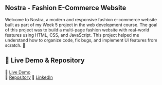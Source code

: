 ## Nostra - Fashion E-Commerce Website

Welcome to Nostra, a modern and responsive fashion e-commerce website built as part of my Week 5 project in the web development course. The goal of this project was to build a multi-page fashion website with real-world features using HTML, CSS, and JavaScript.
This project helped me understand how to organize code, fix bugs, and implement UI features from scratch. 💪


## 📂 Live Demo & Repository
🔗 [Live Demo]()  
📁 [Repository]()
🔗 [LinkedIn](https://www.linkedin.com/posts/adithiyansekar_proud-to-share-my-latest-mini-project-a-activity-7350202350344560640-nWNC?utm_source=share&utm_medium=member_desktop&rcm=ACoAAEF4hAMB_41vuXeThGa97Ppt8OOXkfhmKKo)

